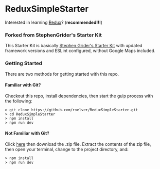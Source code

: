 # ReduxSimpleStarter

Interested in learning [Redux](https://www.udemy.com/react-redux/)? (**recommended!!!**)

### Forked from StephenGrider's Starter Kit

This Starter Kit is basically [Stephen Grider's Starter Kit](https://github.com/StephenGrider/ReduxSimpleStarter) with updated framework versions and ESLint configured, without Google Maps included.

### Getting Started

There are two methods for getting started with this repo.

#### Familiar with Git?
Checkout this repo, install dependencies, then start the gulp process with the following:

```
> git clone https://github.com/roelver/ReduxSimpleStarter.git
> cd ReduxSimpleStarter
> npm install
> npm run dev
```

#### Not Familiar with Git?
Click [here](https://github.com/roelver/ReduxSimpleStarter/releases) then download the .zip file.  Extract the contents of the zip file, then open your terminal, change to the project directory, and:

```
> npm install
> npm run dev
```
